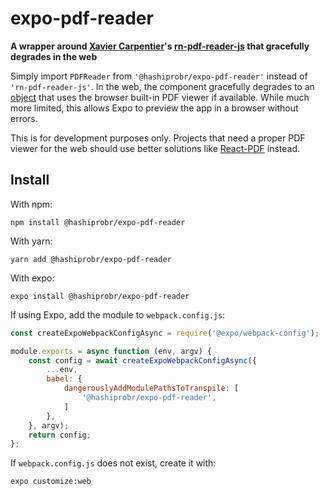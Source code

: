 expo-pdf-reader
===============

**A wrapper around [Xavier Carpentier](https://github.com/xcarpentier)'s
[rn-pdf-reader-js](https://github.com/xcarpentier/rn-pdf-reader-js) that
gracefully degrades in the web**

Simply import `PDFReader` from `'@hashiprobr/expo-pdf-reader'` instead of
`'rn-pdf-reader-js'`. In the web, the component gracefully degrades to an
[object](https://developer.mozilla.org/en-US/docs/Web/HTML/Element/object) that
uses the browser built-in PDF viewer if available. While much more limited, this
allows Expo to preview the app in a browser without errors.

This is for development purposes only. Projects that need a proper PDF viewer
for the web should use better solutions like
[React-PDF](https://github.com/wojtekmaj/react-pdf) instead.


Install
-------

With npm:

```
npm install @hashiprobr/expo-pdf-reader
```

With yarn:

```
yarn add @hashiprobr/expo-pdf-reader
```

With expo:

```
expo install @hashiprobr/expo-pdf-reader
```

If using Expo, add the module to `webpack.config.js`:

``` js
const createExpoWebpackConfigAsync = require('@expo/webpack-config');

module.exports = async function (env, argv) {
    const config = await createExpoWebpackConfigAsync({
        ...env,
        babel: {
            dangerouslyAddModulePathsToTranspile: [
                '@hashiprobr/expo-pdf-reader',
            ]
        },
    }, argv);
    return config;
};
```

If `webpack.config.js` does not exist, create it with:

```
expo customize:web
```
